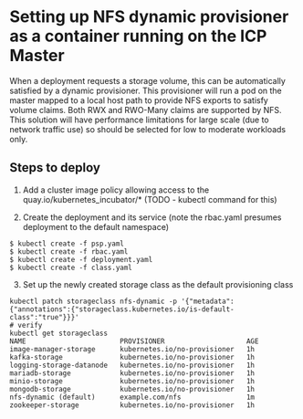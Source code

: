 # Setting up NFS dynamic provisioner as a container running on the ICP Master

When a deployment requests a storage volume, this can be automatically satisfied by a dynamic provisioner. This provisioner will run a pod on the master mapped to a local host path to provide NFS exports to satisfy volume claims. Both RWX and RWO-Many claims are supported by NFS. This solution will have performance limitations for large scale (due to network traffic use) so should be selected for low to moderate workloads only.

## Steps to deploy

1. Add a cluster image policy allowing access to the quay.io/kubernetes_incubator/*  (TODO - kubectl command for this)


2. Create the deployment and its service (note the rbac.yaml presumes deployment to the default namespace)

```
$ kubectl create -f psp.yaml
$ kubectl create -f rbac.yaml
$ kubectl create -f deployment.yaml
$ kubectl create -f class.yaml
```

3. Set up the newly created storage class as the default provisioning class

```
kubectl patch storageclass nfs-dynamic -p '{"metadata": {"annotations":{"storageclass.kubernetes.io/is-default-class":"true"}}}'
# verify
kubectl get storageclass
NAME                       PROVISIONER                    AGE
image-manager-storage      kubernetes.io/no-provisioner   1h
kafka-storage              kubernetes.io/no-provisioner   1h
logging-storage-datanode   kubernetes.io/no-provisioner   1h
mariadb-storage            kubernetes.io/no-provisioner   1h
minio-storage              kubernetes.io/no-provisioner   1h
mongodb-storage            kubernetes.io/no-provisioner   1h
nfs-dynamic (default)      example.com/nfs                1m
zookeeper-storage          kubernetes.io/no-provisioner   1h
```